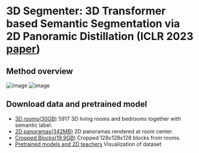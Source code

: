 # 3D Segmenter: 3D Transformer based Semantic Segmentation via 2D Panoramic Distillation (ICLR 2023 [paper](https://openreview.net/pdf?id=4dZeBJ83oxk))
## Method overview
![image](https://user-images.githubusercontent.com/41735931/235295741-82727ba1-b6a0-43e3-ad97-9fe018d57408.png)
![image](https://user-images.githubusercontent.com/41735931/235295747-297b44cd-3f9c-4e3e-8c5e-24ad466417be.png)
## Download data and pretrained model
* [3D rooms(30GB)](https://drive.google.com/file/d/1AMfeOt6V_igSoM5xq17b9xh1p9KaHKW-/view?usp=sharing) 5917 3D living rooms and bedrooms together with semantic label.
* [2D panoramas(342MB)](https://drive.google.com/file/d/1Mj36Y_tBDBzZRv20js-aBKp4QYy80nfm/view?usp=sharing) 2D panoramas rendered at room center. 
* [Cropped Blocks(19.9GB)](https://drive.google.com/file/d/1jQjg9jW1OQtnLayzdZZlpnkyOZSSRrtW/view?usp=sharing) Cropped 128x128x128 blocks from rooms.
* [Pretrained models and 2D teachers](https://drive.google.com/file/d/1Oh5NYdPn5ZBxwC0GKRyYFZgwS4EkbUhW/view?usp=sharing)
Visualization of dataset

